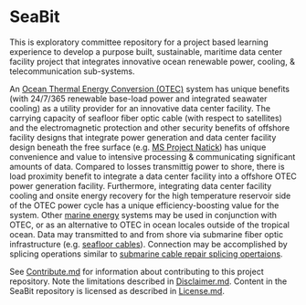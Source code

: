 # SeaBit
This is exploratory committee repository for a project based learning experience to develop a purpose built, sustainable, maritime data center facility project that integrates innovative ocean renewable power, cooling, & telecommunication sub-systems.

An [Ocean Thermal Energy Conversion (OTEC)](https://en.wikipedia.org/wiki/Ocean_thermal_energy_conversion) system has unique benefits (with 24/7/365 renewable base-load power and integrated seawater cooling) as a utility provider for an innovative data center facility.  The carrying capacity of seafloor fiber optic cable (with respect to satellites) and the electromagnetic protection and other security benefits of offshore facility designs that integrate power generation and data center facility design beneath the free surface (e.g. [MS Project Natick](http://natick.research.microsoft.com/)) has unique convenience and value to intensive processing & communicating significant amounts of data.  Compared to losses transmittig power to shore, there is load proximity benefit to integrate a data center facility into a offshore OTEC power generation facility.  Furthermore, integrating data center facility cooling and onsite energy recovery for the high temperature reservoir side of the OTEC power cycle has a unique efficiency-boosting value for the system. Other [marine energy](https://en.wikipedia.org/wiki/Marine_energy) systems may be used in conjunction with OTEC, or as an alternative to OTEC in ocean locales outside of the tropical ocean.  Data may transmitted to and from shore via submarine fiber optic infrastructure (e.g. [seafloor cables](http://submarine-cable-map-2016.telegeography.com/)).  Connection may be accomplished by splicing operations similar to [submarine cable repair splicing opertaions](https://youtu.be/m6qTk5WNq9E).

See [Contribute.md](https://github.com/BEICBIM/SeaBit/blob/master/Contribute.md) for information about contributing to this project repository.  Note the limitations described in [Disclaimer.md](https://github.com/BEICBIM/SeaBit/blob/master/Disclaimer.md).  Content in the SeaBit repository is licensed as described in [License.md](https://github.com/BEICBIM/SeaBit/blob/master/License.md).
